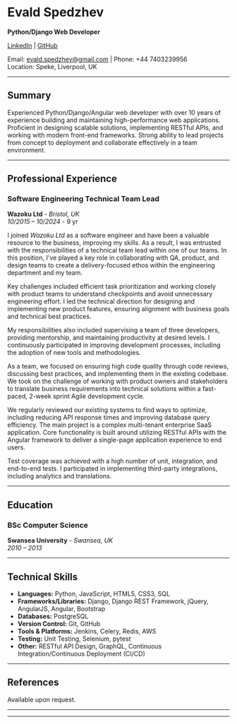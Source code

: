 # **Evald Spedzhev**
**Python/Django Web Developer**

[LinkedIn](https://www.linkedin.com/in/e-spedzhev/) | [GitHub](https://github.com/espedzhev)

Email: evald.spedzhev@gmail.com | Phone: +44 7403239956  
Location: Speke, Liverpool, UK

---

## **Summary**

Experienced Python/Django/Angular web developer with over 10 years of experience building and maintaining high-performance web applications. Proficient in designing scalable solutions, implementing RESTful APIs, and working with modern front-end frameworks. Strong ability to lead projects from concept to deployment and collaborate effectively in a team environment.

---

## **Professional Experience**

### **Software Engineering Technical Team Lead**  
**Wazoku Ltd** - *Bristol, UK*  
*10/2015 – 10/2024* - 9 yr

I joined *Wazoku Ltd* as a software engineer and have been a valuable resource to the business, improving my skills. As a result, I was entrusted with the responsibilities of a technical team lead within one of our teams. In this position, I've played a key role in collaborating with QA, product, and design teams to create a delivery-focused ethos within the engineering department and my team.

Key challenges included efficient task prioritization and working closely with product teams to understand checkpoints and avoid unnecessary engineering effort. I led the technical direction for designing and implementing new product features, ensuring alignment with business goals and technical best practices.

My responsibilities also included supervising a team of three developers, providing mentorship, and maintaining productivity at desired levels. I continuously participated in improving development processes, including the adoption of new tools and methodologies.

As a team, we focused on ensuring high code quality through code reviews, discussing best practices, and implementing them in the existing codebase. We took on the challenge of working with product owners and stakeholders to translate business requirements into technical solutions within a fast-paced, 2-week sprint Agile development cycle.

We regularly reviewed our existing systems to find ways to optimize, including reducing API response times and improving database query efficiency. The main project is a complex multi-tenant enterprise SaaS application. Core functionality is built around utilizing RESTful APIs with the Angular framework to deliver a single-page application experience to end users.

Test coverage was achieved with a high number of unit, integration, and end-to-end tests. I participated in implementing third-party integrations, including analytics and translations.

---

## **Education**

### **BSc Computer Science**  
**Swansea University** - *Swansea, UK*  
*2010 – 2013*

---

## **Technical Skills**

- **Languages:** Python, JavaScript, HTML5, CSS3, SQL
- **Frameworks/Libraries:** Django, Django REST Framework, jQuery, AngularJS, Angular, Bootstrap
- **Databases:** PostgreSQL
- **Version Control:** Git, GitHub
- **Tools & Platforms:** Jenkins, Celery, Redis, AWS
- **Testing:** Unit Testing, Selenium, pytest
- **Other:** RESTful API Design, GraphQL, Continuous Integration/Continuous Deployment (CI/CD)

---

## **References**

Available upon request.

---
****
